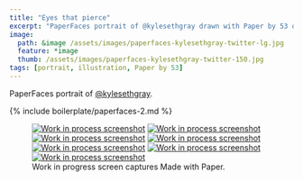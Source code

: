 ```yaml
---
title: "Eyes that pierce"
excerpt: "PaperFaces portrait of @kylesethgray drawn with Paper by 53 on an iPad."
image: 
  path: &image /assets/images/paperfaces-kylesethgray-twitter-lg.jpg 
  feature: *image
  thumb: /assets/images/paperfaces-kylesethgray-twitter-150.jpg
tags: [portrait, illustration, Paper by 53]
---
```


PaperFaces portrait of [@kylesethgray](http://twitter.com/kylesethgray).

{% include boilerplate/paperfaces-2.md %}

<figure class="third">
  <a href="{{ site.url }}/assets/images/paperfaces-kylesethgray-process-1-lg.jpg"><img src="{{ site.url }}/assets/images/paperfaces-kylesethgray-process-1-600.jpg" alt="Work in process screenshot"></a>
  <a href="{{ site.url }}/assets/images/paperfaces-kylesethgray-process-2-lg.jpg"><img src="{{ site.url }}/assets/images/paperfaces-kylesethgray-process-2-600.jpg" alt="Work in process screenshot"></a>
  <a href="{{ site.url }}/assets/images/paperfaces-kylesethgray-process-3-lg.jpg"><img src="{{ site.url }}/assets/images/paperfaces-kylesethgray-process-3-600.jpg" alt="Work in process screenshot"></a>
  <a href="{{ site.url }}/assets/images/paperfaces-kylesethgray-process-4-lg.jpg"><img src="{{ site.url }}/assets/images/paperfaces-kylesethgray-process-4-600.jpg" alt="Work in process screenshot"></a>
  <a href="{{ site.url }}/assets/images/paperfaces-kylesethgray-process-5-lg.jpg"><img src="{{ site.url }}/assets/images/paperfaces-kylesethgray-process-5-600.jpg" alt="Work in process screenshot"></a>
  <a href="{{ site.url }}/assets/images/paperfaces-kylesethgray-process-6-lg.jpg"><img src="{{ site.url }}/assets/images/paperfaces-kylesethgray-process-6-600.jpg" alt="Work in process screenshot"></a>
  <a href="{{ site.url }}/assets/images/paperfaces-kylesethgray-process-7-lg.jpg"><img src="{{ site.url }}/assets/images/paperfaces-kylesethgray-process-7-600.jpg" alt="Work in process screenshot"></a>
  <figcaption>Work in progress screen captures Made with Paper.</figcaption>
</figure>